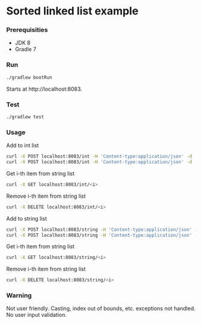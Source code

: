 # Sorted linked list example

### Prerequisities
- JDK 8
- Gradle 7

### Run
```sh
./gradlew bootRun
```
Starts at http://localhost:8083.

### Test
```sh
./gradlew test
```

### Usage
Add to int list
```sh
curl -X POST localhost:8083/int -H 'Content-type:application/json' -d '42'
curl -X POST localhost:8083/int -H 'Content-type:application/json' -d '38'
```
Get i-th item from string list
```sh
curl -X GET localhost:8083/int/<i>
```
Remove i-th item from string list
```sh
curl -X DELETE localhost:8083/int/<i>
```
Add to string list
```sh
curl -X POST localhost:8083/string -H 'Content-type:application/json' -d 'foo'
curl -X POST localhost:8083/string -H 'Content-type:application/json' -d 'bar'
```
Get i-th item from string list
```sh
curl -X GET localhost:8083/string/<i>
```
Remove i-th item from string list
```sh
curl -X DELETE localhost:8083/string/<i>
```

### Warning
Not user friendly. Casting, index out of bounds, etc. exceptions not handled. No user input validation.
